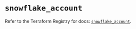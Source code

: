 # `snowflake_account`

Refer to the Terraform Registry for docs: [`snowflake_account`](https://registry.terraform.io/providers/snowflake-labs/snowflake/0.87.1/docs/resources/account).
